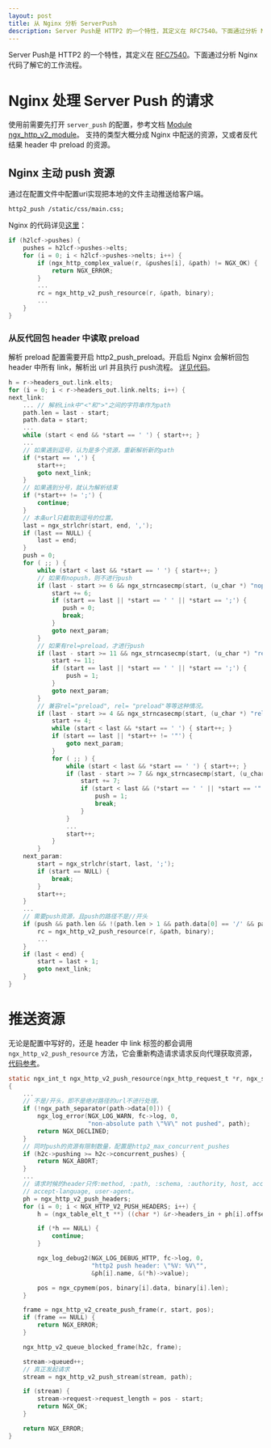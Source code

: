 ```yaml
---
layout: post
title: 从 Nginx 分析 ServerPush
description: Server Push是 HTTP2 的一个特性，其定义在 RFC7540。下面通过分析 Nginx 代码了解它的工作流程。
---
```

Server Push是 HTTP2 的一个特性，其定义在 [RFC7540](https://httpwg.org/specs/rfc7540.html#PushResources)。下面通过分析 Nginx
代码了解它的工作流程。

# Nginx 处理 Server Push 的请求
使用前需要先打开 `server_push` 的配置，参考文档 [Module ngx_http_v2_module](https://nginx.org/en/docs/http/ngx_http_v2_module.html#http2_push)。
支持的类型大概分成 Nginx 中配送的资源，又或者反代结果 header 中 preload 的资源。

## Nginx 主动 push 资源

通过在配置文件中配置uri实现把本地的文件主动推送给客户端。

```text
http2_push /static/css/main.css;
```

Nginx 的代码详见[这里](https://github.com/nginx/nginx/blob/release-1.21.6/src/http/v2/ngx_http_v2_filter_module.c#L692-L721)：

```c
if (h2lcf->pushes) {
    pushes = h2lcf->pushes->elts;
    for (i = 0; i < h2lcf->pushes->nelts; i++) {
        if (ngx_http_complex_value(r, &pushes[i], &path) != NGX_OK) {
            return NGX_ERROR;
        }
        ...
        rc = ngx_http_v2_push_resource(r, &path, binary);
        ...
    }
}
```

### 从反代回包 header 中读取 preload

解析 preload 配置需要开启 http2_push_preload。开启后 Nginx 会解析回包 header 中所有 link，解析出 url 并且执行 push流程。
[详见代码](https://github.com/nginx/nginx/blob/release-1.21.6/src/http/v2/ngx_http_v2_filter_module.c#L727-L891)。

```c
h = r->headers_out.link.elts;
for (i = 0; i < r->headers_out.link.nelts; i++) {
next_link:
    ... // 解析Link中"<"和">"之间的字符串作为path
    path.len = last - start;
    path.data = start;
    ...
    while (start < end && *start == ' ') { start++; }
    ...
    // 如果遇到逗号，认为是多个资源，重新解析新的path
    if (*start == ',') {
        start++;
        goto next_link;
    }
    // 如果遇到分号，就认为解析结束
    if (*start++ != ';') {
        continue;
    }
    // 本条url只截取到逗号的位置。
    last = ngx_strlchr(start, end, ',');
    if (last == NULL) {
        last = end;
    }
    push = 0;
    for ( ;; ) {
        while (start < last && *start == ' ') { start++; }
        // 如果有nopush，则不进行push
        if (last - start >= 6 && ngx_strncasecmp(start, (u_char *) "nopush", 6) == 0) {
            start += 6;
            if (start == last || *start == ' ' || *start == ';') {
               push = 0;
               break;
            }
            goto next_param;
        }
        // 如果有rel=preload，才进行push
        if (last - start >= 11 && ngx_strncasecmp(start, (u_char *) "rel=preload", 11) == 0) {
            start += 11;
            if (start == last || *start == ' ' || *start == ';') {
                push = 1;
            }
            goto next_param;
        }
        // 兼容rel="preload", rel= "preload"等等这种情况。
        if (last - start >= 4 && ngx_strncasecmp(start, (u_char *) "rel=", 4) == 0) {
            start += 4;
            while (start < last && *start == ' ') { start++; }
            if (start == last || *start++ != '"') {
                goto next_param;
            }
            for ( ;; ) {
                while (start < last && *start == ' ') { start++; }
                if (last - start >= 7 && ngx_strncasecmp(start, (u_char *) "preload", 7) == 0) {
                    start += 7;
                    if (start < last && (*start == ' ' || *start == '"')) {
                        push = 1;
                        break;
                    }
                }
                ...
                start++;
            }
        }
    next_param:
        start = ngx_strlchr(start, last, ';');
        if (start == NULL) {
            break;
        }
        start++;
    }
    ...
    // 需要push资源，且push的路径不是//开头
    if (push && path.len && !(path.len > 1 && path.data[0] == '/' && path.data[1] == '/')) {
        rc = ngx_http_v2_push_resource(r, &path, binary);
        ...
    }
    if (last < end) {
        start = last + 1;
        goto next_link;
    }
}
```

# 推送资源

无论是配置中写好的，还是 header 中 link 标签的都会调用 `ngx_http_v2_push_resource` 方法，它会重新构造请求请求反向代理获取资源，
[代码参考](https://github.com/nginx/nginx/blob/release-1.21.6/src/http/v2/ngx_http_v2_filter_module.c#L897-L1075)。

```c
static ngx_int_t ngx_http_v2_push_resource(ngx_http_request_t *r, ngx_str_t *path, ngx_str_t *binary)
{
    ...
    // 不是/开头，即不是绝对路径的url不进行处理。
    if (!ngx_path_separator(path->data[0])) {
        ngx_log_error(NGX_LOG_WARN, fc->log, 0,
                      "non-absolute path \"%V\" not pushed", path);
        return NGX_DECLINED;
    }
    // 同时push的资源有限制数量，配置是http2_max_concurrent_pushes
    if (h2c->pushing >= h2c->concurrent_pushes) {
        return NGX_ABORT;
    }
    ...
    // 请求时候的header只传:method, :path, :schema, :authority, host, accept-encoding
    // accept-language, user-agent。
    ph = ngx_http_v2_push_headers;
    for (i = 0; i < NGX_HTTP_V2_PUSH_HEADERS; i++) {
        h = (ngx_table_elt_t **) ((char *) &r->headers_in + ph[i].offset);

        if (*h == NULL) {
            continue;
        }

        ngx_log_debug2(NGX_LOG_DEBUG_HTTP, fc->log, 0,
                       "http2 push header: \"%V: %V\"",
                       &ph[i].name, &(*h)->value);

        pos = ngx_cpymem(pos, binary[i].data, binary[i].len);
    }

    frame = ngx_http_v2_create_push_frame(r, start, pos);
    if (frame == NULL) {
        return NGX_ERROR;
    }

    ngx_http_v2_queue_blocked_frame(h2c, frame);

    stream->queued++;
    // 真正发起请求
    stream = ngx_http_v2_push_stream(stream, path);

    if (stream) {
        stream->request->request_length = pos - start;
        return NGX_OK;
    }

    return NGX_ERROR;
}
```
